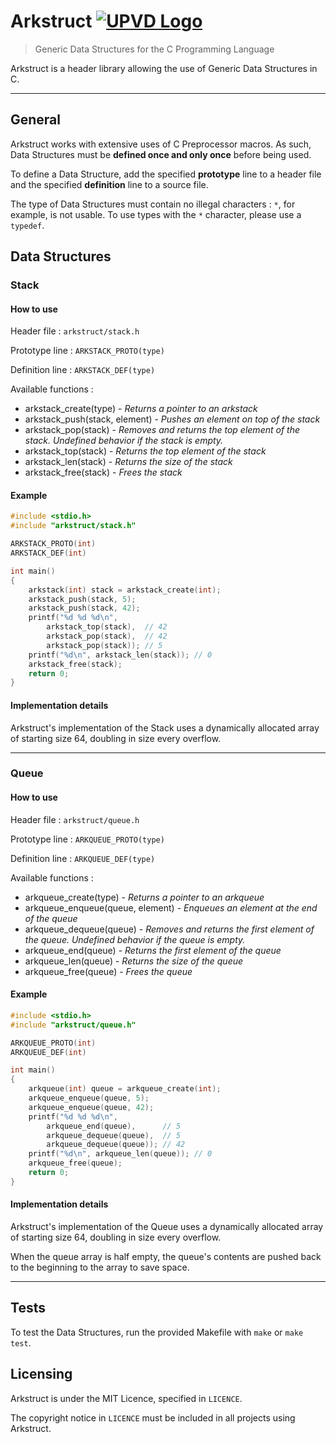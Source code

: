 # Arkstruct [![UPVD Logo](https://upload.wikimedia.org/wikipedia/fr/e/e6/UPVD_logo.svg)](https://www.univ-perp.fr)

> Generic Data Structures for the C Programming Language

Arkstruct is a header library allowing the use of Generic Data Structures in C.

---

## General

Arkstruct works with extensive uses of C Preprocessor macros.
As such, Data Structures must be **defined once and only once** before being used.

To define a Data Structure, add the specified **prototype** line to a header file and the specified **definition** line to a source file.

The type of Data Structures must contain no illegal characters : `*`, for example, is not usable. To use types with the `*` character, please use a `typedef`.

## Data Structures

### Stack

#### How to use

Header file : `arkstruct/stack.h`

Prototype line : `ARKSTACK_PROTO(type)`

Definition line : `ARKSTACK_DEF(type)`

Available functions :

- arkstack_create(type) - *Returns a pointer to an arkstack*
- arkstack_push(stack, element) - *Pushes an element on top of the stack*
- arkstack_pop(stack) - *Removes and returns the top element of the stack. Undefined behavior if the stack is empty.*
- arkstack_top(stack) - *Returns the top element of the stack*
- arkstack_len(stack) - *Returns the size of the stack*
- arkstack_free(stack) - *Frees the stack*

#### Example

```C
#include <stdio.h>
#include "arkstruct/stack.h"

ARKSTACK_PROTO(int)
ARKSTACK_DEF(int)

int main()
{
    arkstack(int) stack = arkstack_create(int);
    arkstack_push(stack, 5);
    arkstack_push(stack, 42);
    printf("%d %d %d\n",
        arkstack_top(stack),  // 42
        arkstack_pop(stack),  // 42
        arkstack_pop(stack)); // 5
    printf("%d\n", arkstack_len(stack)); // 0
    arkstack_free(stack);
    return 0;
}
```

#### Implementation details

Arkstruct's implementation of the Stack uses a dynamically allocated array of starting size 64, doubling in size every overflow.

---

### Queue

#### How to use

Header file : `arkstruct/queue.h`

Prototype line : `ARKQUEUE_PROTO(type)`

Definition line : `ARKQUEUE_DEF(type)`

Available functions :

- arkqueue_create(type) - *Returns a pointer to an arkqueue*
- arkqueue_enqueue(queue, element) - *Enqueues an element at the end of the queue*
- arkqueue_dequeue(queue) - *Removes and returns the first element of the queue. Undefined behavior if the queue is empty.*
- arkqueue_end(queue) - *Returns the first element of the queue*
- arkqueue_len(queue) - *Returns the size of the queue*
- arkqueue_free(queue) - *Frees the queue*

#### Example

```C
#include <stdio.h>
#include "arkstruct/queue.h"

ARKQUEUE_PROTO(int)
ARKQUEUE_DEF(int)

int main()
{
    arkqueue(int) queue = arkqueue_create(int);
    arkqueue_enqueue(queue, 5);
    arkqueue_enqueue(queue, 42);
    printf("%d %d %d\n",
        arkqueue_end(queue),      // 5
        arkqueue_dequeue(queue),  // 5
        arkqueue_dequeue(queue)); // 42
    printf("%d\n", arkqueue_len(queue)); // 0
    arkqueue_free(queue);
    return 0;
}
```

#### Implementation details

Arkstruct's implementation of the Queue uses a dynamically allocated array of starting size 64, doubling in size every overflow.

When the queue array is half empty, the queue's contents are pushed back to the beginning to the array to save space.

---

## Tests

To test the Data Structures, run the provided Makefile with `make` or `make test`.

## Licensing

Arkstruct is under the MIT Licence, specified in `LICENCE`.

The copyright notice in `LICENCE` must be included in all projects using Arkstruct.
